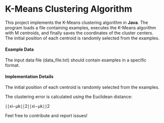 # K-Means Clustering Algorithm

This project implements the K-Means clustering algorithm in **Java**. The program loads a file containing examples, executes the K-Means algorithm with M centroids, and finally saves the coordinates of the cluster centers. The initial position of each centroid is randomly selected from the examples.

#### Example Data

The input data file (data_file.txt) should contain examples in a specific format.

#### Implementation Details

The initial position of each centroid is randomly selected from the examples.

The clustering error is calculated using the Euclidean distance:

∣∣xi−μk∣∣2∣∣xi​−μk​∣∣2


Feel free to contribute and report issues!
